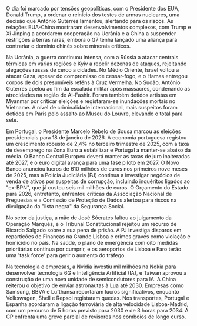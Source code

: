  O dia foi marcado por tensões geopolíticas, com o Presidente dos EUA, Donald Trump, a ordenar o reinício dos testes de armas nucleares, uma decisão que António Guterres lamentou, alertando para os riscos. As relações EUA-China mostraram desenvolvimentos complexos, com Trump e Xi Jinping a acordarem cooperação na Ucrânia e a China a suspender restrições a terras raras, embora o G7 tenha lançado uma aliança para contrariar o domínio chinês sobre minerais críticos.

Na Ucrânia, a guerra continuou intensa, com a Rússia a atacar centrais térmicas em várias regiões e Kyiv a repelir dezenas de ataques, rejeitando alegações russas de cerco a cidades. No Médio Oriente, Israel voltou a atacar Gaza, apesar do compromisso de cessar-fogo, e o Hamas entregou corpos de dois presumíveis reféns à Cruz Vermelha. No Sudão, António Guterres apelou ao fim da escalada militar após massacres, condenando as atrocidades na região de Al-Fashir. Foram também detidos artistas em Myanmar por criticar eleições e registaram-se inundações mortais no Vietname. A nível de criminalidade internacional, mais suspeitos foram detidos em Paris pelo assalto ao Museu do Louvre, elevando o total para sete.

Em Portugal, o Presidente Marcelo Rebelo de Sousa marcou as eleições presidenciais para 18 de janeiro de 2026. A economia portuguesa registou um crescimento robusto de 2,4% no terceiro trimestre de 2025, com a taxa de desemprego na Zona Euro a estabilizar e Portugal a manter-se abaixo da média. O Banco Central Europeu deverá manter as taxas de juro inalteradas até 2027, e o euro digital avança para uma fase piloto em 2027. O Novo Banco anunciou lucros de 610 milhões de euros nos primeiros nove meses de 2025, mas a Polícia Judiciária (PJ) continua a investigar negócios de venda de ativos por suspeitas de corrupção, incluindo inquéritos ligados ao "ex-BPN", que já custou seis mil milhões de euros. O Orçamento do Estado para 2026, entretanto, enfrentou críticas da Associação Nacional de Freguesias e a Comissão de Proteção de Dados alertou para riscos na divulgação da "lista negra" da Segurança Social.

No setor da justiça, a mãe de José Sócrates faltou ao julgamento da Operação Marquês, e o Tribunal Constitucional rejeitou um recurso de Ricardo Salgado sobre a sua pena de prisão. A PJ investiga disparos em repartições de Finanças na Grande Lisboa e crimes graves como violação e homicídio no país. Na saúde, o plano de emergência com oito medidas prioritárias continua por cumprir, e os aeroportos de Lisboa e Faro terão uma 'task force' para gerir o aumento do tráfego.

Na tecnologia e empresas, a Nvidia investiu mil milhões na Nokia para desenvolver tecnologia 6G e Inteligência Artificial (IA), e Taiwan aprovou a construção de uma nova unidade de semicondutores para IA. A China reiterou o objetivo de enviar astronautas à Lua até 2030. Empresas como Samsung, BBVA e Lufthansa reportaram lucros significativos, enquanto Volkswagen, Shell e Repsol registaram quedas. Nos transportes, Portugal e Espanha acordaram a ligação ferroviária de alta velocidade Lisboa-Madrid, com um percurso de 5 horas previsto para 2030 e de 3 horas para 2034. A CP enfrenta uma greve parcial de revisores nos comboios de longo curso.